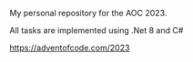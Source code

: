My personal repository for the AOC 2023.

All tasks are implemented using .Net 8 and C#

https://adventofcode.com/2023
